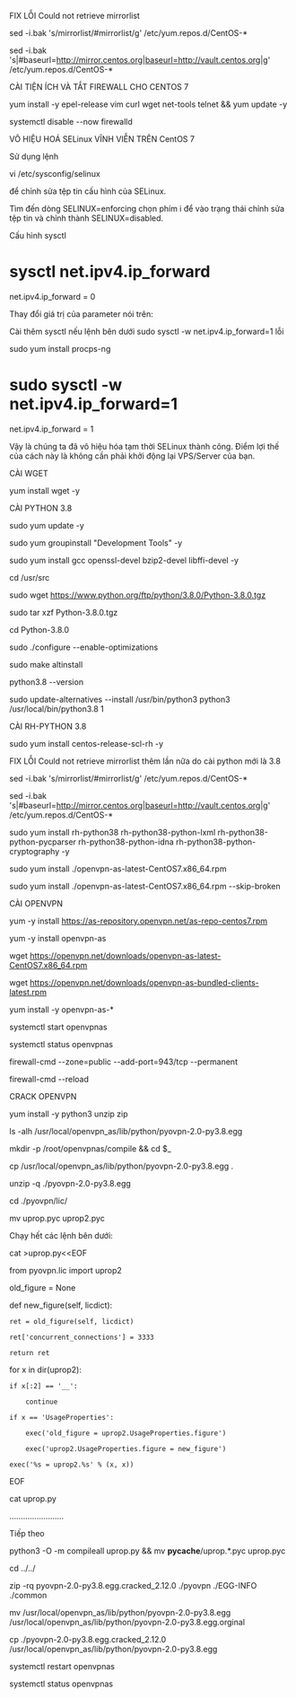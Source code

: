 FIX LỖI Could not retrieve mirrorlist

sed -i.bak 's/mirrorlist/#mirrorlist/g' /etc/yum.repos.d/CentOS-*

sed -i.bak 's|#baseurl=http://mirror.centos.org|baseurl=http://vault.centos.org|g' /etc/yum.repos.d/CentOS-*

CÀI TIỆN ÍCH VÀ TẮT FIREWALL CHO CENTOS 7

yum install -y epel-release vim curl wget net-tools telnet && yum update -y

systemctl disable --now firewalld

VÔ HIỆU HOÁ SELinux VĨNH VIỄN TRÊN CentOS 7

Sử dụng lệnh 

vi /etc/sysconfig/selinux

để chỉnh sửa tệp tin cấu hình của SELinux.

Tìm đến dòng SELINUX=enforcing chọn phím i để vào trạng thái chỉnh sửa tệp tin và chỉnh thành SELINUX=disabled.

Cấu hình sysctl

# sysctl net.ipv4.ip_forward

net.ipv4.ip_forward = 0

Thay đổi giá trị của parameter nói trên:

Cài thêm sysctl nếu lệnh bên dưới sudo sysctl -w net.ipv4.ip_forward=1 lỗi

sudo yum install procps-ng

# sudo sysctl -w net.ipv4.ip_forward=1

net.ipv4.ip_forward = 1

Vậy là chúng ta đã vô hiệu hóa tạm thời SELinux thành công. Điểm lợi thế của cách này là không cần phải khởi động lại VPS/Server của bạn.

CÀI WGET

yum install wget -y

CÀI PYTHON 3.8

sudo yum update -y

sudo yum groupinstall "Development Tools" -y

sudo yum install gcc openssl-devel bzip2-devel libffi-devel -y

cd /usr/src

sudo wget https://www.python.org/ftp/python/3.8.0/Python-3.8.0.tgz

sudo tar xzf Python-3.8.0.tgz

cd Python-3.8.0

sudo ./configure --enable-optimizations

sudo make altinstall

python3.8 --version

sudo update-alternatives --install /usr/bin/python3 python3 /usr/local/bin/python3.8 1

CÀI RH-PYTHON 3.8

sudo yum install centos-release-scl-rh -y

FIX LỖI Could not retrieve mirrorlist thêm lần nữa do cài python mới là 3.8

sed -i.bak 's/mirrorlist/#mirrorlist/g' /etc/yum.repos.d/CentOS-*

sed -i.bak 's|#baseurl=http://mirror.centos.org|baseurl=http://vault.centos.org|g' /etc/yum.repos.d/CentOS-*

sudo yum install rh-python38 rh-python38-python-lxml rh-python38-python-pycparser rh-python38-python-idna rh-python38-python-cryptography -y

sudo yum install ./openvpn-as-latest-CentOS7.x86_64.rpm

sudo yum install ./openvpn-as-latest-CentOS7.x86_64.rpm --skip-broken

CÀI OPENVPN

yum -y install https://as-repository.openvpn.net/as-repo-centos7.rpm

yum -y install openvpn-as

wget https://openvpn.net/downloads/openvpn-as-latest-CentOS7.x86_64.rpm

wget https://openvpn.net/downloads/openvpn-as-bundled-clients-latest.rpm

yum install -y openvpn-as-*

systemctl start openvpnas

systemctl status openvpnas

firewall-cmd --zone=public --add-port=943/tcp --permanent

firewall-cmd --reload

CRACK OPENVPN

yum install -y python3 unzip zip

ls -alh /usr/local/openvpn_as/lib/python/pyovpn-2.0-py3.8.egg

mkdir -p /root/openvpnas/compile && cd $_

cp /usr/local/openvpn_as/lib/python/pyovpn-2.0-py3.8.egg .

unzip -q ./pyovpn-2.0-py3.8.egg

cd ./pyovpn/lic/

mv uprop.pyc uprop2.pyc

Chạy hết các lệnh bên dưới:

cat >uprop.py<<EOF

from pyovpn.lic import uprop2

old_figure = None

def new_figure(self, licdict):

    ret = old_figure(self, licdict)
    
    ret['concurrent_connections'] = 3333
    
    return ret

for x in dir(uprop2):

    if x[:2] == '__':
    
        continue
        
    if x == 'UsageProperties':
    
        exec('old_figure = uprop2.UsageProperties.figure')
        
        exec('uprop2.UsageProperties.figure = new_figure')
        
    exec('%s = uprop2.%s' % (x, x))
    
EOF

cat uprop.py

........................

Tiếp theo

python3 -O -m compileall uprop.py && mv __pycache__/uprop.*.pyc uprop.pyc

cd ../../

zip -rq pyovpn-2.0-py3.8.egg.cracked_2.12.0 ./pyovpn ./EGG-INFO ./common

mv /usr/local/openvpn_as/lib/python/pyovpn-2.0-py3.8.egg /usr/local/openvpn_as/lib/python/pyovpn-2.0-py3.8.egg.orginal

cp ./pyovpn-2.0-py3.8.egg.cracked_2.12.0 /usr/local/openvpn_as/lib/python/pyovpn-2.0-py3.8.egg

systemctl restart openvpnas

systemctl status openvpnas
